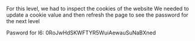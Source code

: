 For this level, we had to inspect the cookies of the website
We needed to update a cookie value and then refresh the page to see the password for the next level

Pasword for l6:
0RoJwHdSKWFTYR5WuiAewauSuNaBXned